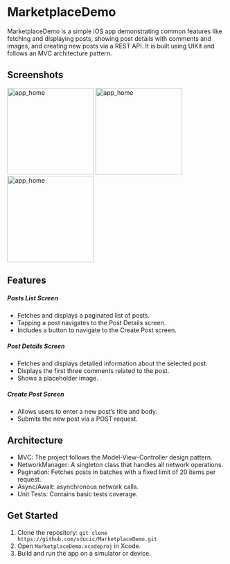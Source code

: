 # MarketplaceDemo
MarketplaceDemo is a simple iOS app demonstrating common features like fetching and displaying posts, showing post details with comments and images, and creating new posts via a REST API. It is built using UIKit and follows an MVC architecture pattern.

## Screenshots

<img src="https://github.com/user-attachments/assets/415d19ae-8417-4c27-a237-80d64c72fa16" alt="app_home" width="200"/>
<img src="https://github.com/user-attachments/assets/547a238b-680c-40e8-a679-cd3004a2685b" alt="app_home" width="200"/>
<img src="https://github.com/user-attachments/assets/7b75e7c2-749c-4a25-9596-99ab6eb7ca00" alt="app_home" width="200"/>

## Features

<h5>Posts List Screen</h5>
<ul>
  <li>Fetches and displays a paginated list of posts.</li>
  <li>Tapping a post navigates to the Post Details screen.</li>
  <li>Includes a button to navigate to the Create Post screen.</li>
</ul>

<h5>Post Details Screen</h5>
<ul>
  <li>Fetches and displays detailed information about the selected post.</li>
  <li>Displays the first three comments related to the post.</li>
  <li>Shows a placeholder image.</li>
</ul>

<h5>Create Post Screen</h5>
<ul>
  <li>Allows users to enter a new post’s title and body.</li>
  <li>Submits the new post via a POST request.</li>
</ul>

## Architecture
<ul>
  <li>MVC: The project follows the Model-View-Controller design pattern.</li>
  <li>NetworkManager: A singleton class that handles all network operations.</li>
  <li>Pagination: Fetches posts in batches with a fixed limit of 20 items per request.</li>
  <li>Async/Await: asynchronous network calls.</li>
  <li>Unit Tests: Contains basic tests coverage.</li>
</ul>

## Get Started
<ol>
  <li>Clone the repository: <code>git clone https://github.com/sducic/MarketplaceDemo.git</code>
  </li>
  <li>Open <code>MarketplaceDemo.xcodeproj</code> in Xcode.</li>
  <li>Build and run the app on a simulator or device.</li>
</ol>

